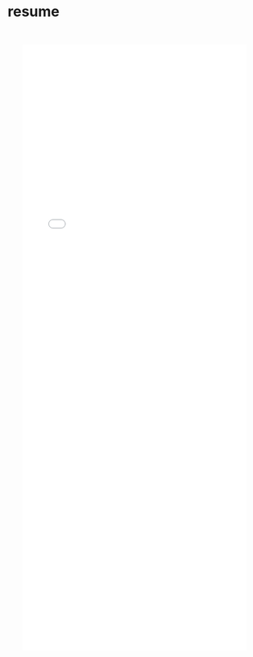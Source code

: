 # resume

<!DOCTYPE html>
<html lang="en">

<style>
    .container {
        padding: 30px
    }
</style>

<head>
    <meta charset="UTF-8">
    <meta name="viewport" content="width=device-width, initial-scale=1.0">
    <meta http-equiv="X-UA-Compatible" content="ie=edge">
    <meta name="description" content="this website provides so and so services!" />
    <title>resume</title>


</head>

<body>
    <div class="container">
        <embed src="/resume.pdf" type="application/pdf" width="100%" height="1200px">
    </div>




</body>

</html>
